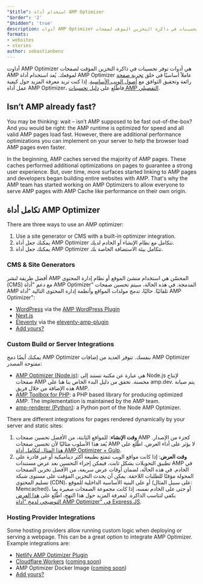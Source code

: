 ```yaml
---
"$title": استخدام أداة AMP Optimizer
"$order": '2'
"$hidden": 'true'
description: أدوات AMP Optimizer هي أدوات توفر تحسينات في ذاكرة التخزين المؤقت لصفحات AMP لموقعك. يُعد استخدام أداة AMP Optimizer أمرًا أساسيًا لإنشاء تجربة رائعة للصفحة وتحقيق الامتثال "لأصول الويب الأساسية". يوضح هذا الدليل كيفية استخدام أداة AMP Optimizer على أفضل وجه لتحسين صفحات AMP.
formats:
- websites
- stories
author: sebastianbenz
---
```


أداوت AMP Optimizer هي أدوات توفر تحسينات في ذاكرة التخزين المؤقت لصفحات AMP لموقعك. يُعد استخدام أداة AMP Optimizer عاملاً أساسيًا في خلق [تجربة صفحة](https://developers.google.com/search/docs/guides/page-experience) رائعة وتحقيق التوافق مع [أصول الويب الأساسية](https://web.dev/vitals/). إذا كنت تريد معرفة المزيد حول كيفية عمل أداة AMP Optimizer، فاطّلع على [دليل تحسينات AMP التفصيلي](explainer.md).

## Isn’t AMP already fast?

You may be thinking: wait – isn’t AMP supposed to be fast out-of-the-box? And you would be right: the AMP runtime is optimized for speed and all valid AMP pages load fast. However, there are additional performance optimizations you can implement on your server to help the browser load AMP pages even faster.

In the beginning, AMP caches served the majority of AMP pages. These caches performed additional optimizations on pages to guarantee a strong user experience. But, over time, more surfaces started linking to AMP pages and developers began building entire websites with AMP. That's why the AMP team has started working on AMP Optimizers to allow everyone to serve AMP pages with AMP Cache like performance on their own origin.

## تكامل أداة AMP Optimizer

There are three ways to use an AMP optimizer:

1. Use a site generator or CMS with a built-in optimizer integration.
2. يمكنك جعل أداة AMP Optimizer تتكامل مع نظام الإنشاء أو الخادم لديك.
3. يمكنك جعل أداة AMP Optimizer تتكامل بيئة الاستضافة الخاصة بك.

### CMS & Site Generators

أفضل طريقة لنشر AMP المحسّن هي استخدام منشئ الموقع أو نظام إدارة المحتوى (CMS) مع دعم "أداة AMP Optimizer" المدمجة. في هذه الحالة، سيتم تحسين صفحات AMP تلقائيًا. حاليًا، تدمج مولدات المواقع وأنظمة إدارة المحتوى التالية "أداة AMP Optimizer":

- [WordPress](https://wordpress.org/) via the [AMP WordPress Plugin](https://wordpress.org/plugins/amp/)
- [Next.js](https://nextjs.org/docs/api-reference/next/amp)
- [Eleventy](https://www.11ty.dev/) via the [eleventy-amp-plugin](https://blog.amp.dev/2020/07/28/introducing-the-eleventy-amp-plugin/)
- [Add yours?](https://github.com/ampproject/amp.dev/issues/new?assignees=&labels=Category%3A+Content%2C+Status%3A+Pending+Triage&template=content.md&title=)

### Custom Build or Server Integrations

يمكنك أيضًا دمج AMP Optimizer بنفسك. تتوفر العديد من إضافات AMP Optimizer مفتوحة المصدر:

- [AMP Optimizer (Node.js)](node-amp-optimizer.md): هي عبارة عن مكتبة تستند إلى Node.js لإنتاج صفحات AMP محسنة. تحقق من دليل البدء الخاص بنا هنا على amp.dev. يتم صيانة هذه الإضافة من خلال فريق AMP.
- [AMP Toolbox for PHP](https://github.com/ampproject/amp-toolbox-php): a PHP based library for producing optimized AMP. The implementation is maintained by the AMP team.
- [amp-renderer (Python)](https://github.com/chasefinch/amp-renderer): a Python port of the Node AMP Optimizer.

There are different integrations for pages rendered dynamically by your server and static sites:

1. **وقت الإنشاء**: للمواقع الثابتة، من الأفضل تحسين صفحات AMP كجزء من الإصدار. يُعد هذا الأسلوب مثاليًا لأن تحسين صفحات AMP لا يؤثر على أداء العرض. اطّلع على [ ](https://github.com/ampproject/amp-toolbox/tree/main/packages/optimizer/demo/gulp)[هذا المثال لتكامل أداة AMP Optimizer + Gulp](https://github.com/ampproject/amp-toolbox/tree/main/packages/optimizer/demo/gulp).
2. **وقت العرض**: إذا كانت مواقع الويب تتمتع بطبيعة أكثر ديناميكية أو غير قادرة على تطبيق التحويلات بشكل ثابت، فيمكن إجراء التحسين بعد عرض مستندات AMP في الخادم. في هذه الحالة، لضمان أوقات عرض سريعة، من الأفضل تخزين الصفحات المحولة مؤقتًا للطلبات اللاحقة. يمكن أن يحدث التخزين المؤقت على مستوى شبكة تسليم المحتوى (CDN)، أو على البنية الأساسية الداخلية للموقع (على سبيل المثال: Memcached)، أو حتى على الخادم نفسه، إذا كانت مجموعة الصفحات صغيرة بما يكفي لتناسب الذاكرة. لمعرفة المزيد حول هذا النهج، اطّلع على [هذا العرض التوضيحي لدمج "أداة AMP Optimizer" في Express.JS](https://github.com/ampproject/amp-toolbox/tree/main/packages/optimizer/demo/express).

### Hosting Provider Integrations

Some hosting providers allow running custom logic when deploying or serving a webpage. This can be a great option to integrate AMP Optimizer. Example integrations are:

- [Netlify AMP Optimizer Plugin](https://github.com/martinbean/netlify-plugin-amp-server-side-rendering#amp-server-side-rendering-netlify-plugin)
- [Cloudflare Workers](https://workers.cloudflare.com/) ([coming soon](https://github.com/ampproject/amp-toolbox/issues/878))
- AMP Optimizer Docker Image ([coming soon](https://github.com/ampproject/amp-toolbox/issues/879))
- [Add yours?](https://github.com/ampproject/amp.dev/issues/new?assignees=&labels=Category%3A+Content%2C+Status%3A+Pending+Triage&template=content.md&title=)
